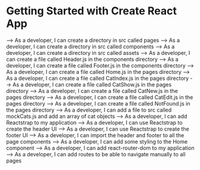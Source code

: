# Getting Started with Create React App
--> As a developer, I can create a directory in src called pages
--> As a developer, I can create a directory in src called components
--> As a developer, I can create a directory in src called assets
--> As a developer, I can create a file called Header.js in the components directory
--> As a developer, I can create a file called Footer.js in the components directory
--> As a developer, I can create a file called Home.js in the pages directory
--> As a developer, I can create a file called CatIndex.js in the pages directory
--> As a developer, I can create a file called CatShow.js in the pages directory
--> As a developer, I can create a file called CatNew.js in the pages directory
--> As a developer, I can create a file called CatEdit.js in the pages directory
--> As a developer, I can create a file called NotFound.js in the pages directory
--> As a developer, I can add a file to src called mockCats.js and add an array of cat objects
--> As a developer, I can add Reactstrap to my application
--> As a developer, I can use Reactstrap to create the header UI
--> As a developer, I can use Reactstrap to create the footer UI
--> As a developer, I can import the header and footer to all the page components
--> As a developer, I can add some styling to the Home component
--> As a developer, I can add react-router-dom to my application
--> As a developer, I can add routes to be able to navigate manually to all pages
